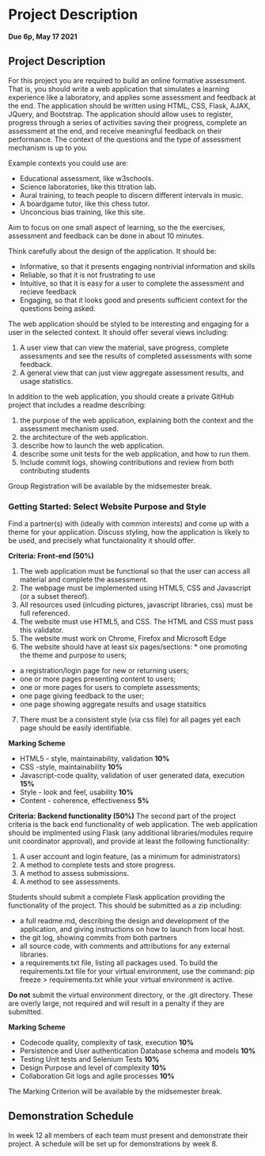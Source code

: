 # Project Description
**Due 6p, May 17 2021**
## Project Description

For this project you are required to build an online formative assessment. That is, you should write a web application that simulates a learning experience like a laboratory, and applies some assessment and feedback at the end. The application should be written using HTML, CSS, Flask, AJAX, JQuery, and Bootstrap. The application should allow uses to register, progress through a series of activities saving their progress, complete an assessment at the end, and receive meaningful feedback on their performance. The context of the questions and the type of assessment mechanism is up to you.

Example contexts you could use are:
* Educational assessment, like w3schools.
* Science laboratories, like this titration lab.
* Aural training, to teach people to discern different intervals in music.
* A boardgame tutor, like this chess tutor.
* Unconcious bias training, like this site.

Aim to focus on one small aspect of learning, so the the exercises, assessment and feedback can be done in about 10 minutes.

Think carefully about the design of the application. It should be:
* Informative, so that it presents engaging nontrivial information and skills
* Reliable, so that it is not frustrating to use
* Intuitive, so that it is easy for a user to complete the assessment and recieve feedback
* Engaging, so that it looks good and presents sufficient context for the questions being asked.

The web application should be styled to be interesting and engaging for a user in the selected context. It should offer several views including:
1. A user view that can view the material, save progress, complete assessments and see the results of completed assessments with some feedback.
2. A general view that can just view aggregate assessment results, and usage statistics.

In addition to the web application, you should create a private GitHub project that includes a readme describing:
1. the purpose of the web application, explaining both the context and the assessment mechanism used.
2. the architecture of the web application.
3. describe how to launch the web application.
4. describe some unit tests for the web application, and how to run them.
5. Include commit logs, showing contributions and review from both contributing students

Group Registration will be available by the midsemester break.
### Getting Started: Select Website Purpose and Style

Find a partner(s) with (ideally with common interests) and come up with a theme for your application. Discuss styling, how the application is likely to be used, and precisely what functaionality it should offer.

**Criteria: Front-end (50%)**
1. The web application must be functional so that the user can access all material and complete the assessment.
2. The webpage must be implemented using HTML5, CSS and Javascript (or a subset thereof).
3. All resources used (inlcuding pictures, javascript libraries, css) must be full referenced.
4. The website must use HTML5, and CSS. The HTML and CSS must pass this validator.
5. The website must work on Chrome, Firefox and Microsoft Edge
6. The website should have at least six pages/sections:
       * one promoting the theme and purpose to users;
  * a registration/login page for new or returning users;
  * one or more pages presenting content to users;
  * one or more pages for users to complete assessments;
  * one page giving feedback to the user;
  * one page showing aggregate results and usage statsitics
7. There must be a consistent style (via css file) for all pages yet each page should be easily identifiable.

**Marking Scheme**
* HTML5 - style, maintainability, validation **10%**
* CSS -style, maintainability **10%**
* Javascript-code quality, validation of user generated data, execution **15%**
* Style - look and feel, usability **10%**
* Content - coherence, effectiveness **5%**

**Criteria: Backend functionality (50%)**
The second part of the project criteria is the back end functionality of web application. The web application should be implmented using Flask (any additional libraries/modules require unit coordinator approval), and provide at least the following functionality:
1. A user account and login feature, (as a minimum for administrators)
2. A method to complete tests and store progress.
3. A method to assess submissions.
4. A method to see assessments.

Students should submit a complete Flask application providing the functionality of the project. This should be submitted as a zip including:
* a full readme.md, describing the design and development of the application, and giving instructions on how to launch from local host.
* the git log, showing commits from both partners
* all source code, with comments and attributions for any external libraries.
* a requirements.txt file, listing all packages used. To build the requirements.txt file for your virtual environment, use the command: pip freeze > requirements.txt while your virtual environment is active.

**Do not** submit the virtual environment directory, or the .git directory. These are overly large, not required and will result in a penalty if they are submitted.

**Marking Scheme**
* Codecode quality, complexity of task, execution **10%**
* Persistence and User authentication Database schema and models **10%**
* Testing Unit tests and Selenium Tests **10%**
* Design Purpose and level of complexity **10%**
* Collaboration Git logs and agile processes **10%**

The Marking Criterion will be available by the midsemester break.

## Demonstration Schedule
In week 12 all members of each team must present and demonstrate their project. A schedule will be set up for demonstrations by week 8.
